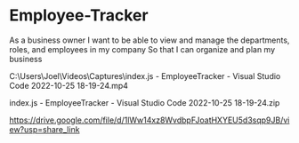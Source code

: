 # Employee-Tracker

As a business owner
I want to be able to view and manage the departments, roles, and employees in my company
So that I can organize and plan my business

C:\Users\Joel\Videos\Captures\index.js - EmployeeTracker - Visual Studio Code 2022-10-25 18-19-24.mp4

index.js - EmployeeTracker - Visual Studio Code 2022-10-25 18-19-24.zip

https://drive.google.com/file/d/1lWw14xz8WvdbpFJoatHXYEU5d3sqp9JB/view?usp=share_link
